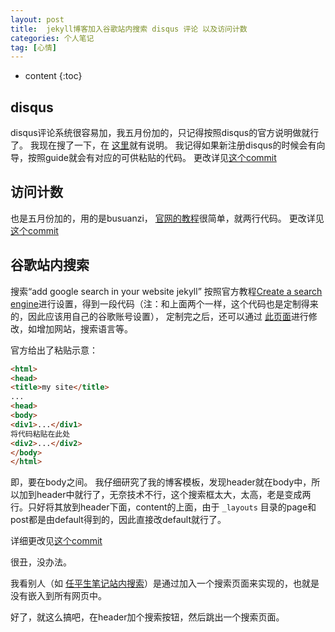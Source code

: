```yaml
---
layout: post
title:  jekyll博客加入谷歌站内搜索 disqus 评论 以及访问计数
categories: 个人笔记
tag: [心情]
---
```


* content
{:toc}

## disqus
disqus评论系统很容易加，我五月份加的，只记得按照disqus的官方说明做就行了。
我现在搜了一下，在 [这里](https://disqus.com/admin/install/platforms/jekyll/)就有说明。 我记得如果新注册disqus的时候会有向导，按照guide就会有对应的可供粘贴的代码。
更改详见[这个commit](https://github.com/marquistj13/MyBlog/commit/efcb98a44de42a20c4436b8ce2a9de628eac6193)

## 访问计数
也是五月份加的，用的是busuanzi， [官网的教程](http://busuanzi.ibruce.info/)很简单，就两行代码。
更改详见[这个commit](https://github.com/marquistj13/MyBlog/commit/5c80d9a6b9d1ae2f18a85d352bd633b2aaaaeb49)

## 谷歌站内搜索
搜索“add google search in your website jekyll”
按照官方教程[Create a search engine](https://support.google.com/customsearch/answer/2630963)进行设置，得到一段代码（注：和上面两个一样，这个代码也是定制得来的，因此应该用自己的谷歌账号设置）， 定制完之后，还可以通过 [此页面](https://cse.google.com/cse/all)进行修改，如增加网站，搜索语言等。

官方给出了粘贴示意：
```html
<html>
<head>
<title>my site</title>
...
<head>
<body>
<div1>...</div1>
将代码粘贴在此处
<div2>...</div2>
</body>
</html>
```
即，要在body之间。
我仔细研究了我的博客模板，发现header就在body中，所以加到header中就行了，无奈技术不行，这个搜索框太大，太高，老是变成两行。只好将其放到header下面，content的上面，由于 `_layouts` 目录的page和post都是由default得到的，因此直接改default就行了。

详细更改见[这个commit](https://github.com/marquistj13/MyBlog/commit/223c7fc6dfff2aabff21bef3fa2b4eede8cf3a26)

很丑，没办法。

我看别人（如 [任平生笔记站内搜索](http://note.rpsh.net/search/)）是通过加入一个搜索页面来实现的，也就是没有嵌入到所有网页中。

好了，就这么搞吧，在header加个搜索按钮，然后跳出一个搜索页面。

